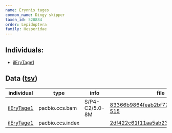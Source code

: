 ```yaml
---
name: Erynnis tages
common_name: Dingy skipper
taxon_id: 520884
order: Lepidoptera
family: Hesperidae
---
```


## Individuals:

  * [ilEryTage1](ilEryTage1.md)

## Data ([tsv](Erynnis_tages_data.tsv))

| individual | type | info | file |
| ---------- | ---- | ---- | ---- |
| [ilEryTage1](ilEryTage1.md) | pacbio.ccs.bam | S/P4-C2/5.0-8M | [83366b9864feab2bf72e4c0acceeb6ce-515](https://darwin.cog.sanger.ac.uk/insects/Erynnis_tages/ilEryTage1/genomic_data/pacbio/m64089_200108_171510.ccs.bam) |
| [ilEryTage1](ilEryTage1.md) | pacbio.ccs.index |  | [2df422c61f11aa5ab23acc8067b76774](https://darwin.cog.sanger.ac.uk/insects/Erynnis_tages/ilEryTage1/genomic_data/pacbio/m64089_200108_171510.ccs.bam.pbi) |
